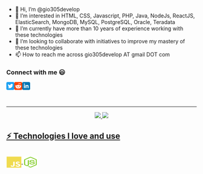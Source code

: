- 👋 Hi, I’m @gio305develop
- 👀 I’m interested in HTML, CSS, Javascript, PHP, Java, NodeJs, ReactJS, ElasticSearch, MongoDB, MySQL, PostgreSQL, Oracle, Teradata 
- 🌱 I’m currently have more than 10 years of experience working with these technologies
- 💞️ I’m looking to collaborate with initiatives to improve my mastery of these technologies
- 📫 How to reach me across gio305develop AT gmail DOT com

### Connect with me :smiley:
<a href="#####https://twitter.com/gio305develop">
  <img align="left" alt="Gio305 Develop Twitter" width="21px" src="https://raw.githubusercontent.com/edent/SuperTinyIcons/099dc12b59179d07d534069bc8551718f786d91a/images/svg/twitter.svg" />
</a>
<a href="#">
  <img align="left" alt="Gio305 Develop Reddit" width="21px" src="https://raw.githubusercontent.com/edent/SuperTinyIcons/099dc12b59179d07d534069bc8551718f786d91a/images/svg/reddit.svg" />
</a>
<a href="#####https://www.linkedin.com/in/gio305develop/">
  <img align="left" alt="Vedant Jajoo Linkdin" width="21px" src="https://raw.githubusercontent.com/edent/SuperTinyIcons/099dc12b59179d07d534069bc8551718f786d91a/images/svg/linkedin.svg" />
</a>
<br/><br/>
<br/>
<hr />
  
<div align="center">
  <a href="https://github.com/gio305develop">
  <img height="180em" src="https://github-readme-stats.vercel.app/api?username=gio305develop&show_icons=true&theme=gradient&include_all_commits=true&count_private=true"/>
  <img height="180em" src="https://github-readme-stats.vercel.app/api/top-langs/?username=gio305develop&layout=compact&langs_count=7&theme=gradient"/>
</div>
	
## ⚡ Technologies I love and use
  
<div style="display: inline_block"><br>
  <img align="center" alt="js" height="30" width="40" src="https://raw.githubusercontent.com/devicons/devicon/master/icons/javascript/javascript-plain.svg">
  <img align="center" alt="Node" height="30" width="40" src="https://raw.githubusercontent.com/devicons/devicon/master/icons/nodejs/nodejs-original.svg">                                                        
</div>

<!---
gio305develop/gio305develop is a ✨ special ✨ repository because its `README.md` (this file) appears on your GitHub profile.
You can click the Preview link to take a look at your changes.
--->
